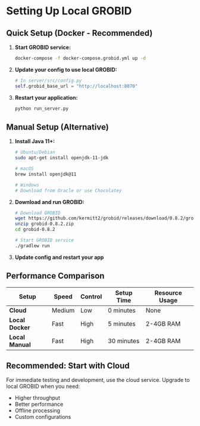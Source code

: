 # Setting Up Local GROBID

## Quick Setup (Docker - Recommended)

1. **Start GROBID service:**
   ```bash
   docker-compose -f docker-compose.grobid.yml up -d
   ```

2. **Update your config to use local GROBID:**
   ```python
   # In server/src/config.py
   self.grobid_base_url = "http://localhost:8070"
   ```

3. **Restart your application:**
   ```bash
   python run_server.py
   ```

## Manual Setup (Alternative)

1. **Install Java 11+:**
   ```bash
   # Ubuntu/Debian
   sudo apt-get install openjdk-11-jdk
   
   # macOS
   brew install openjdk@11
   
   # Windows
   # Download from Oracle or use Chocolatey
   ```

2. **Download and run GROBID:**
   ```bash
   # Download GROBID
   wget https://github.com/kermitt2/grobid/releases/download/0.8.2/grobid-0.8.2.zip
   unzip grobid-0.8.2.zip
   cd grobid-0.8.2
   
   # Start GROBID service
   ./gradlew run
   ```

3. **Update config and restart your app**

## Performance Comparison

| Setup | Speed | Control | Setup Time | Resource Usage |
|-------|-------|---------|------------|----------------|
| **Cloud** | Medium | Low | 0 minutes | None |
| **Local Docker** | Fast | High | 5 minutes | 2-4GB RAM |
| **Local Manual** | Fast | High | 30 minutes | 2-4GB RAM |

## Recommended: Start with Cloud

For immediate testing and development, use the cloud service. Upgrade to local GROBID when you need:
- Higher throughput
- Better performance
- Offline processing
- Custom configurations


